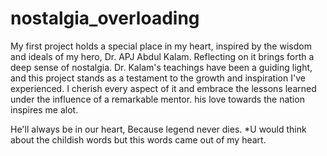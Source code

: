 # nostalgia_overloading
My first project holds a special place in my heart, inspired by the wisdom and ideals of my hero, Dr. APJ Abdul Kalam. Reflecting on it brings forth a deep sense of nostalgia. Dr. Kalam's teachings have been a guiding light, and this project stands as a testament to the growth and inspiration I've experienced. I cherish every aspect of it and embrace the lessons learned under the influence of a remarkable mentor. his love towards the nation inspires me alot. 

He'll always be in our heart, Because legend never dies.
*U would think about the childish words but this words came out of my heart.
